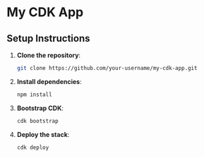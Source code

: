 # My CDK App

## Setup Instructions

1. **Clone the repository**:
   ```bash
   git clone https://github.com/your-username/my-cdk-app.git


2. **Install dependencies**:
   ```bash
   npm install


3. **Bootstrap CDK**:
   ```bash
   cdk bootstrap


4. **Deploy the stack**:
   ```bash
   cdk deploy

